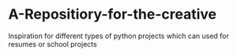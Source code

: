 # A-Repositiory-for-the-creative
Inspiration for different types of python projects which can used for resumes or school projects
